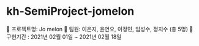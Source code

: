 # kh-SemiProject-jomelon
:triangular_flag_on_post: 프로젝트명: Jo melon
   :triangular_flag_on_post: 팀원: 이은지, 윤연오, 이정민, 임성수, 정지수 (총 5명)
   :triangular_flag_on_post: 구현기간 : 2021년 02월 01일 ~ 2021년 02월 18일

